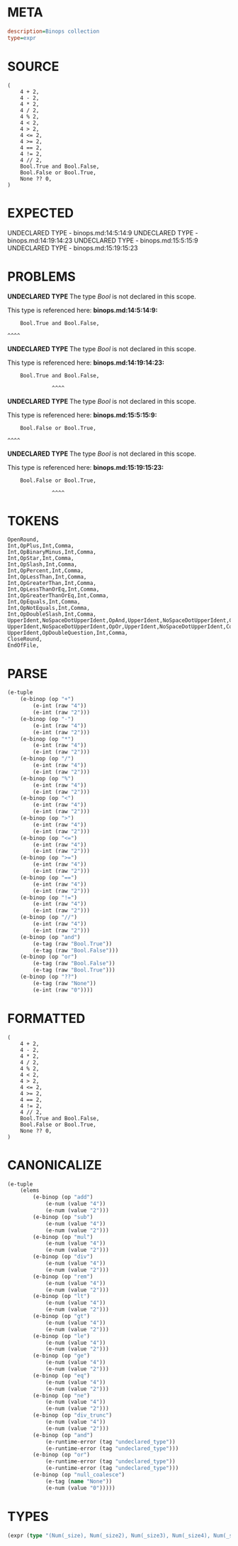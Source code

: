 # META
~~~ini
description=Binops collection
type=expr
~~~
# SOURCE
~~~roc
(
    4 + 2,
    4 - 2,
    4 * 2,
    4 / 2,
    4 % 2,
    4 < 2,
    4 > 2,
    4 <= 2,
    4 >= 2,
    4 == 2,
    4 != 2,
    4 // 2,
    Bool.True and Bool.False,
    Bool.False or Bool.True,
    None ?? 0,
)
~~~
# EXPECTED
UNDECLARED TYPE - binops.md:14:5:14:9
UNDECLARED TYPE - binops.md:14:19:14:23
UNDECLARED TYPE - binops.md:15:5:15:9
UNDECLARED TYPE - binops.md:15:19:15:23
# PROBLEMS
**UNDECLARED TYPE**
The type _Bool_ is not declared in this scope.

This type is referenced here:
**binops.md:14:5:14:9:**
```roc
    Bool.True and Bool.False,
```
    ^^^^


**UNDECLARED TYPE**
The type _Bool_ is not declared in this scope.

This type is referenced here:
**binops.md:14:19:14:23:**
```roc
    Bool.True and Bool.False,
```
                  ^^^^


**UNDECLARED TYPE**
The type _Bool_ is not declared in this scope.

This type is referenced here:
**binops.md:15:5:15:9:**
```roc
    Bool.False or Bool.True,
```
    ^^^^


**UNDECLARED TYPE**
The type _Bool_ is not declared in this scope.

This type is referenced here:
**binops.md:15:19:15:23:**
```roc
    Bool.False or Bool.True,
```
                  ^^^^


# TOKENS
~~~zig
OpenRound,
Int,OpPlus,Int,Comma,
Int,OpBinaryMinus,Int,Comma,
Int,OpStar,Int,Comma,
Int,OpSlash,Int,Comma,
Int,OpPercent,Int,Comma,
Int,OpLessThan,Int,Comma,
Int,OpGreaterThan,Int,Comma,
Int,OpLessThanOrEq,Int,Comma,
Int,OpGreaterThanOrEq,Int,Comma,
Int,OpEquals,Int,Comma,
Int,OpNotEquals,Int,Comma,
Int,OpDoubleSlash,Int,Comma,
UpperIdent,NoSpaceDotUpperIdent,OpAnd,UpperIdent,NoSpaceDotUpperIdent,Comma,
UpperIdent,NoSpaceDotUpperIdent,OpOr,UpperIdent,NoSpaceDotUpperIdent,Comma,
UpperIdent,OpDoubleQuestion,Int,Comma,
CloseRound,
EndOfFile,
~~~
# PARSE
~~~clojure
(e-tuple
	(e-binop (op "+")
		(e-int (raw "4"))
		(e-int (raw "2")))
	(e-binop (op "-")
		(e-int (raw "4"))
		(e-int (raw "2")))
	(e-binop (op "*")
		(e-int (raw "4"))
		(e-int (raw "2")))
	(e-binop (op "/")
		(e-int (raw "4"))
		(e-int (raw "2")))
	(e-binop (op "%")
		(e-int (raw "4"))
		(e-int (raw "2")))
	(e-binop (op "<")
		(e-int (raw "4"))
		(e-int (raw "2")))
	(e-binop (op ">")
		(e-int (raw "4"))
		(e-int (raw "2")))
	(e-binop (op "<=")
		(e-int (raw "4"))
		(e-int (raw "2")))
	(e-binop (op ">=")
		(e-int (raw "4"))
		(e-int (raw "2")))
	(e-binop (op "==")
		(e-int (raw "4"))
		(e-int (raw "2")))
	(e-binop (op "!=")
		(e-int (raw "4"))
		(e-int (raw "2")))
	(e-binop (op "//")
		(e-int (raw "4"))
		(e-int (raw "2")))
	(e-binop (op "and")
		(e-tag (raw "Bool.True"))
		(e-tag (raw "Bool.False")))
	(e-binop (op "or")
		(e-tag (raw "Bool.False"))
		(e-tag (raw "Bool.True")))
	(e-binop (op "??")
		(e-tag (raw "None"))
		(e-int (raw "0"))))
~~~
# FORMATTED
~~~roc
(
	4 + 2,
	4 - 2,
	4 * 2,
	4 / 2,
	4 % 2,
	4 < 2,
	4 > 2,
	4 <= 2,
	4 >= 2,
	4 == 2,
	4 != 2,
	4 // 2,
	Bool.True and Bool.False,
	Bool.False or Bool.True,
	None ?? 0,
)
~~~
# CANONICALIZE
~~~clojure
(e-tuple
	(elems
		(e-binop (op "add")
			(e-num (value "4"))
			(e-num (value "2")))
		(e-binop (op "sub")
			(e-num (value "4"))
			(e-num (value "2")))
		(e-binop (op "mul")
			(e-num (value "4"))
			(e-num (value "2")))
		(e-binop (op "div")
			(e-num (value "4"))
			(e-num (value "2")))
		(e-binop (op "rem")
			(e-num (value "4"))
			(e-num (value "2")))
		(e-binop (op "lt")
			(e-num (value "4"))
			(e-num (value "2")))
		(e-binop (op "gt")
			(e-num (value "4"))
			(e-num (value "2")))
		(e-binop (op "le")
			(e-num (value "4"))
			(e-num (value "2")))
		(e-binop (op "ge")
			(e-num (value "4"))
			(e-num (value "2")))
		(e-binop (op "eq")
			(e-num (value "4"))
			(e-num (value "2")))
		(e-binop (op "ne")
			(e-num (value "4"))
			(e-num (value "2")))
		(e-binop (op "div_trunc")
			(e-num (value "4"))
			(e-num (value "2")))
		(e-binop (op "and")
			(e-runtime-error (tag "undeclared_type"))
			(e-runtime-error (tag "undeclared_type")))
		(e-binop (op "or")
			(e-runtime-error (tag "undeclared_type"))
			(e-runtime-error (tag "undeclared_type")))
		(e-binop (op "null_coalesce")
			(e-tag (name "None"))
			(e-num (value "0")))))
~~~
# TYPES
~~~clojure
(expr (type "(Num(_size), Num(_size2), Num(_size3), Num(_size4), Num(_size5), Num(_size6), Num(_size7), Num(_size8), Num(_size9), Num(_size10), Num(_size11), Num(_size12), Error, Error, _field)"))
~~~
